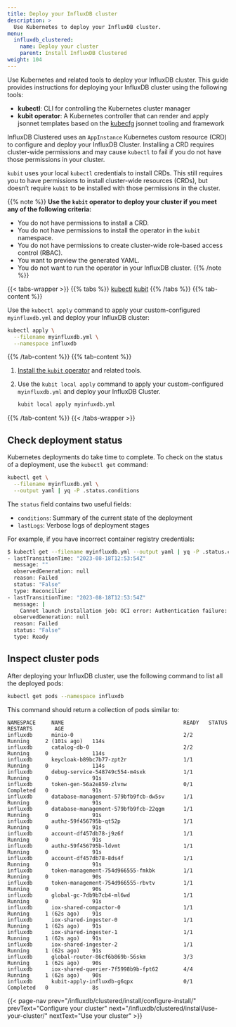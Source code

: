 ```yaml
---
title: Deploy your InfluxDB cluster
description: >
  Use Kubernetes to deploy your InfluxDB cluster.
menu:
  influxdb_clustered:
    name: Deploy your cluster
    parent: Install InfluxDB Clustered
weight: 104
---
```


Use Kubernetes and related tools to deploy your InfluxDB cluster.
This guide provides instructions for deploying your InfluxDB cluster using the
following tools:

- **kubectl**: CLI for controlling the Kubernetes cluster manager
- **kubit operator**: A Kubernetes controller that can render and apply jsonnet
  templates based on the [kubecfg](https://github.com/kubecfg/kubecfg) jsonnet
  tooling and framework

InfluxDB Clustered uses an `AppInstance` Kubernetes custom resource (CRD) to
configure and deploy your InfluxDB Cluster.
Installing a CRD requires cluster-wide permissions and may cause `kubectl` to
fail if you do not have those permissions in your cluster.

`kubit` uses your local `kubectl` credentials to install CRDs.
This still requires you to have permissions to install cluster-wide resources
(CRDs), but doesn’t require `kubit` to be installed with those permissions
in the cluster. 

{{% note %}}
**Use the `kubit` operator to deploy your cluster if you meet any of the following criteria:**

- You do not have permissions to install a CRD.
- You do not have permissions to install the operator in the `kubit` namespace.
- You do not have permissions to create cluster-wide role-based access
  control (RBAC).
- You want to preview the generated YAML.
- You do not want to run the operator in your InfluxDB cluster.
{{% /note %}}

{{< tabs-wrapper >}}
{{% tabs %}}
[kubectl](#)
[kubit](#)
{{% /tabs %}}
{{% tab-content %}}
<!------------------------------- BEGIN kubectl ------------------------------->

Use the `kubectl apply` command to apply your custom-configured `myinfluxdb.yml`
and deploy your InfluxDB cluster:

```sh
kubectl apply \
  --filename myinfluxdb.yml \
  --namespace influxdb
```

<!-------------------------------- END kubectl -------------------------------->
{{% /tab-content %}}
{{% tab-content %}}
<!-------------------------------- BEGIN kubit -------------------------------->

1.  [Install the `kubit` operator](https://github.com/kubecfg/kubit/#installation)
  and related tools.

2.  Use the `kubit local apply` command to apply your custom-configured
    `myinfluxdb.yml` and deploy your InfluxDB Cluster.

    ```sh
    kubit local apply myinfuxdb.yml
    ```

<!--------------------------------- END kubit --------------------------------->
{{% /tab-content %}}
{{< /tabs-wrapper >}}

## Check deployment status

Kubernetes deployments do take time to complete. To check on the status of a
deployment, use the `kubectl get` command:

```sh
kubectl get \
  --filename myinfluxdb.yml \
  --output yaml | yq -P .status.conditions
```

The `status` field contains two useful fields:

- `conditions`: Summary of the current state of the deployment
- `lastLogs`: Verbose logs of deployment stages

For example, if you have incorrect container registry credentials:

```sh
$ kubectl get --filename myinfluxdb.yml --output yaml | yq -P .status.conditions
- lastTransitionTime: "2023-08-18T12:53:54Z"
  message: ""
  observedGeneration: null
  reason: Failed
  status: "False"
  type: Reconcilier
- lastTransitionTime: "2023-08-18T12:53:54Z"
  message: |
    Cannot launch installation job: OCI error: Authentication failure: {"errors":[{"code":"UNAUTHORIZED","message":"authentication failed"}]}
  observedGeneration: null
  reason: Failed
  status: "False"
  type: Ready
```

## Inspect cluster pods

After deploying your InfluxDB cluster, use the following command to list all
the deployed pods:

```sh
kubectl get pods --namespace influxdb
```

This command should return a collection of pods similar to:

```
NAMESPACE     NAME                                      READY   STATUS      RESTARTS       AGE
influxdb      minio-0                                   2/2     Running     2 (101s ago)   114s
influxdb      catalog-db-0                              2/2     Running     0              114s
influxdb      keycloak-b89bc7b77-zpt2r                  1/1     Running     0              114s
influxdb      debug-service-548749c554-m4sxk            1/1     Running     0              91s
influxdb      token-gen-56a2e859-zlvnw                  0/1     Completed   0              91s
influxdb      database-management-579bfb9fcb-dw5sv      1/1     Running     0              91s
influxdb      database-management-579bfb9fcb-22qgm      1/1     Running     0              91s
influxdb      authz-59f456795b-qt52p                    1/1     Running     0              91s
influxdb      account-df457db78-j9z6f                   1/1     Running     0              91s
influxdb      authz-59f456795b-ldvmt                    1/1     Running     0              91s
influxdb      account-df457db78-8ds4f                   1/1     Running     0              91s
influxdb      token-management-754d966555-fmkbk         1/1     Running     0              90s
influxdb      token-management-754d966555-rbvtv         1/1     Running     0              90s
influxdb      global-gc-7db9b7cb4-ml6wd                 1/1     Running     0              91s
influxdb      iox-shared-compactor-0                    1/1     Running     1 (62s ago)    91s
influxdb      iox-shared-ingester-0                     1/1     Running     1 (62s ago)    91s
influxdb      iox-shared-ingester-1                     1/1     Running     1 (62s ago)    91s
influxdb      iox-shared-ingester-2                     1/1     Running     1 (62s ago)    91s
influxdb      global-router-86cf6b869b-56skm            3/3     Running     1 (62s ago)    90s
influxdb      iox-shared-querier-7f5998b9b-fpt62        4/4     Running     1 (62s ago)    90s
influxdb      kubit-apply-influxdb-g6qpx                0/1     Completed   0              8s
```

{{< page-nav prev="/influxdb/clustered/install/configure-install/" prevText="Configure your cluster" next="/influxdb/clustered/install/use-your-cluster/" nextText="Use your cluster" >}}
